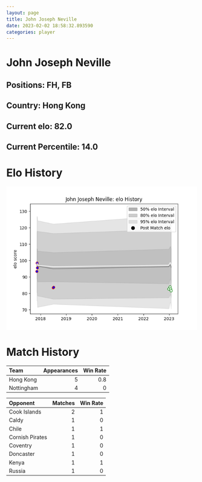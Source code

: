 ```yaml
---  
layout: page  
title: John Joseph Neville  
date: 2023-02-02 18:58:32.893590  
categories: player  
---
```

# John Joseph Neville

## Positions: FH, FB

## Country: Hong Kong

## Current elo: 82.0

## Current Percentile: 14.0

# Elo History


![elo history](history_JohnJosephNeville.png)
# Match History


| Team       |   Appearances |   Win Rate |
|:-----------|--------------:|-----------:|
| Hong Kong  |             5 |        0.8 |
| Nottingham |             4 |        0   |

| Opponent        |   Matches |   Win Rate |
|:----------------|----------:|-----------:|
| Cook Islands    |         2 |          1 |
| Caldy           |         1 |          0 |
| Chile           |         1 |          1 |
| Cornish Pirates |         1 |          0 |
| Coventry        |         1 |          0 |
| Doncaster       |         1 |          0 |
| Kenya           |         1 |          1 |
| Russia          |         1 |          0 |